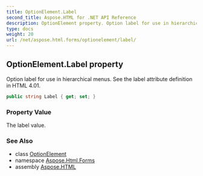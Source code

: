 ```yaml
---
title: OptionElement.Label
second_title: Aspose.HTML for .NET API Reference
description: OptionElement property. Option label for use in hierarchical menus. See the label attribute definition in HTML 4.01
type: docs
weight: 20
url: /net/aspose.html.forms/optionelement/label/
---
```

## OptionElement.Label property

Option label for use in hierarchical menus. See the label attribute definition in HTML 4.01.

```csharp
public string Label { get; set; }
```

### Property Value

The label value.

### See Also

* class [OptionElement](../)
* namespace [Aspose.Html.Forms](../../optionelement/)
* assembly [Aspose.HTML](../../../)
